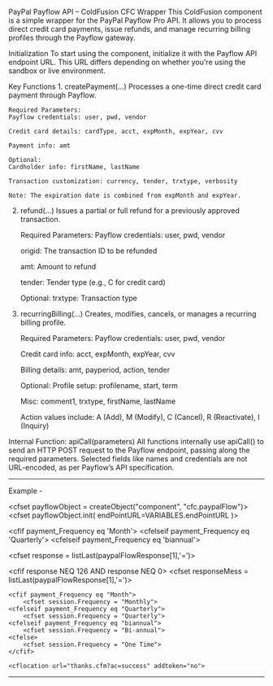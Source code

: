 PayPal Payflow API – ColdFusion CFC Wrapper
    This ColdFusion component is a simple wrapper for the PayPal Payflow Pro API. It allows you to process direct credit card payments, issue refunds, and manage recurring billing profiles through the Payflow gateway.

Initialization
    To start using the component, initialize it with the Payflow API endpoint URL. This URL differs depending on whether you're using the sandbox or live environment.

Key Functions
    1. createPayment(...)
    Processes a one-time direct credit card payment through Payflow.

    Required Parameters:
    Payflow credentials: user, pwd, vendor

    Credit card details: cardType, acct, expMonth, expYear, cvv

    Payment info: amt

    Optional:
    Cardholder info: firstName, lastName

    Transaction customization: currency, tender, trxtype, verbosity

    Note: The expiration date is combined from expMonth and expYear.

2. refund(...)
    Issues a partial or full refund for a previously approved transaction.

    Required Parameters:
    Payflow credentials: user, pwd, vendor

    origid: The transaction ID to be refunded

    amt: Amount to refund

    tender: Tender type (e.g., C for credit card)

    Optional:
    trxtype: Transaction type

3. recurringBilling(...)
    Creates, modifies, cancels, or manages a recurring billing profile.

    Required Parameters:
    Payflow credentials: user, pwd, vendor

    Credit card info: acct, expMonth, expYear, cvv

    Billing details: amt, payperiod, action, tender

    Optional:
    Profile setup: profilename, start, term

    Misc: comment1, trxtype, firstName, lastName

    Action values include: A (Add), M (Modify), C (Cancel), R (Reactivate), I (Inquiry)

Internal Function: apiCall(parameters)
    All functions internally use apiCall() to send an HTTP POST request to the Payflow endpoint, passing along the required parameters. Selected fields like names and credentials are not URL-encoded, as per Payflow’s API specification.

-------------------------------------------------------------------------
Example - 

<!--- Include Config file--->
<cfinclude template="paypalFlowConfig.cfm">


<!--- Create an object for Paypal CFC and initialize values with client_id, secret and environment to set the paypal URL--->
<cfset payflowObject = createObject("component", "cfc.paypalFlow")>
<cfset payflowObject.init(
                            endPointURL=VARIABLES.endPointURL
                        )>

<!---
If Payment is recurring then invoke CallRecurringPaymentProfile Method else CallShortcutExpressCheckout
 --->
<!--- CARD --->
<cfset first_name = form.first_name>
<cfset last_name = form.last_name>
<cfset email = form.email_address>
<cfset session.fname = first_name>
<cfset session.lname = last_name>
<cfset session.email_address = email_address>
<cfset firstName = form.first_name>
<cfset lastName = form.last_name>
<cfset creditCardNumber = form.card_number>
<cfset expDateMonth = form.card_month>
<cfset expDateYear = form.card_year>
<cfset cvv2Number = form.card_cvv>
<cfset address1 = form.address_line1>
<cfset address2 = form.address_line2>
<cfset billing_country = form.billing_country>
<cfset city = form.address_city>
<cfset state = form.billing_state>
<cfset zip = form.address_postcode>
<cfset session.address_line1 = address1>
<cfset session.address_line2 = address2>
<cfset session.address_city = city>
<cfset session.billing_state = state>
<cfset session.address_postcode = zip>
<cfset payFlowResponse =  structNew()>

<cfif payment_Frequency eq 'Month'>
    <cfset payPeriod = 'MONT'>
    <cfset isRecurring = true>
<cfelseif payment_Frequency eq 'Quarterly'>
    <cfset payPeriod = 'QTER'>
    <cfset isRecurring = true>
<cfelseif payment_Frequency eq 'biannual'>
    <cfset payPeriod = 'SMYR'>
    <cfset isRecurring = true>
<cfelse>
    <cfset payPeriod = 'none'>
    <cfset isRecurring = false>
</cfif>             

<cfif isRecurring>        
    <cfset paypalFlowResponse = payflowObject.recurringBilling(
            user = VARIABLES.paypalFlowUser,
            pwd = VARIABLES.paypalFlowPwd,
            vendor = VARIABLES.paypalFlowVendor,
            acct = creditCardNumber,
            amt = paymentAmount,
            expMonth = expDateMonth,
            expYear	= expDateYear,
            cvv 	  = cvv2Number,
            term = "36",
            start = "#dateFormat(now()+1,'mmddyyyy')#",
            payperiod = payPeriod,
            trxtype	= "R",
            tender = "C",
            action = "A",
            profilename = "#first_name##last_name#",
            firstName = first_name,
            lastName  = last_name,                        
            comment1 = "New Donation for ReadingHeart"
        )>
<cfelse>
    <cfset paypalFlowResponse = payflowObject.createPayment(
            user = VARIABLES.paypalFlowUser,
            pwd = VARIABLES.paypalFlowPwd,
            vendor   = VARIABLES.paypalFlowVendor,
            cardType  = 0,
            acct = creditCardNumber,
            expMonth  = expDateMonth,
            expYear   = expDateYear,
            cvv 	  = cvv2Number,
            amt 	  = paymentAmount,
            currency  = "USD",
            firstName = first_name,
            lastName  = last_name,
            tender    = "C",
            trxtype   = "S",
            verbosity = "HIGH"
        )>
</cfif>

<cfset response = listLast(paypalFlowResponse[1],'=')>

<cfif response NEQ 126 AND response NEQ 0>
    <cfset responseMess = listLast(paypalFlowResponse[1],'=')>
    <!---locate to error page --->
    <cfdump var="#responseMess#">
<cfelse>               
    <cfset session.credit_card = 1>
    <cfset session.paid_card_amount = paymentAmount>

    <cfif payment_Frequency eq "Month">
        <cfset session.Frequency = "Monthly">
    <cfelseif payment_Frequency eq "Quarterly">
        <cfset session.Frequency = "Quarterly">
    <cfelseif payment_Frequency eq "biannual">
        <cfset session.Frequency = "Bi-annual">
    <cfelse>
        <cfset session.Frequency = "One Time">
    </cfif>

    <cflocation url="thanks.cfm?ac=success" addtoken="no">
</cfif>   

-------------------------------------------------------------------------